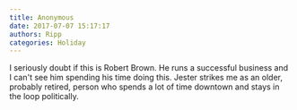 ```yaml
---
title: Anonymous
date: 2017-07-07 15:17:17
authors: Ripp
categories: Holiday
---
```


 I seriously doubt if this is Robert Brown. He runs a successful business and I can't see him spending his time doing this. Jester strikes me as an older, probably retired, person who spends a lot of time downtown and stays in the loop politically.